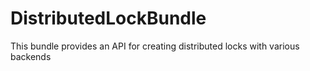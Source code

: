 DistributedLockBundle
=====================

This bundle provides an API for creating distributed locks with various backends